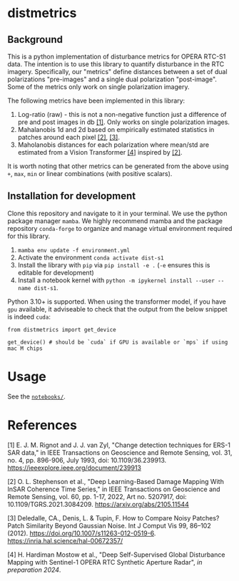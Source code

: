 # distmetrics 


## Background

This is a python implementation of disturbance metrics for OPERA RTC-S1 data. The intention is to use this library to quantify disturbance in the RTC imagery. Specifically, our "metrics" define distances between a set of dual polarizations "pre-images" and a single dual polarization "post-image". Some of the metrics only work on single polarization imagery.

The following metrics have been implemented in this library:

1. Log-ratio (raw) - this is not a non-negative function just a difference of pre and post images in db [[1]](#1). Only works on single polarization images.
2. Mahalanobis 1d and 2d based on empirically estimated statistics in patches around each pixel [[2]](#2), [[3]](#3).
3. Maholanobis distances for each polarization where mean/std are estimated from a Vision Transformer [[4]](#2) inspired by [[2]](#2).

It is worth noting that other metrics can be generated from the above using `+`, `max`, `min` or linear combinations (with positive scalars).


## Installation for development

Clone this repository and navigate to it in your terminal. We use the python package manager `mamba`. We highly recommend mamba and the package repository `conda-forge` to organize and manage virtual environment required for this library.

1. `mamba env update -f environment.yml`
2. Activate the environment `conda activate dist-s1`
3. Install the library with `pip` via `pip install -e .` (`-e` ensures this is editable for development)
4. Install a notebook kernel with `python -m ipykernel install --user --name dist-s1`.

Python 3.10+ is supported. When using the transformer model, if you have `gpu` available, it adviseable to check that the output from the below snippet is indeed `cuda`:

```
from distmetrics import get_device

get_device() # should be `cuda` if GPU is available or `mps` if using mac M chips
```

# Usage

See the [`notebooks/`](notebooks/).

# References

<a id="1">[1]<a> E. J. M. Rignot and J. J. van Zyl, "Change detection techniques for ERS-1 SAR data," in IEEE Transactions on Geoscience and Remote Sensing, vol. 31, no. 4, pp. 896-906, July 1993, doi: 10.1109/36.239913. https://ieeexplore.ieee.org/document/239913 </a>

<a id=2>[2] O. L. Stephenson et al., "Deep Learning-Based Damage Mapping With InSAR Coherence Time Series," in IEEE Transactions on Geoscience and Remote Sensing, vol. 60, pp. 1-17, 2022, Art no. 5207917, doi: 10.1109/TGRS.2021.3084209. https://arxiv.org/abs/2105.11544 </a>

<a id=3>[3] Deledalle, CA., Denis, L. & Tupin, F. How to Compare Noisy Patches? Patch Similarity Beyond Gaussian Noise. Int J Comput Vis 99, 86–102 (2012). https://doi.org/10.1007/s11263-012-0519-6. https://inria.hal.science/hal-00672357/</a>

<a id=4>[4] H. Hardiman Mostow et al., "Deep Self-Supervised Global Disturbance Mapping with Sentinel-1 OPERA RTC Synthetic Aperture Radar", *in preparation 2024*.</a>